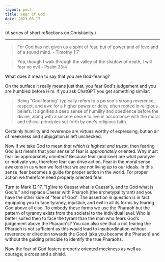 ```yaml
---
layout: post
title: Fear of God 
date: 2023-08-17
---
```


(A series of short reflections on Christianity.)

---

> For God has not given us a spirit of fear, but of power and of love and of a sound mind. - Timothy 1:7

> Yea, though I walk through the valley of the shadow of death, I will fear no evil - Psalm 23:4


What does it mean to say that you are God-fearing?


On the surface it really means just that, you fear God's judgement and you are humbled before Him.
If you ask ChatGPT you get something similar:

> Being "God-fearing" typically refers to a person's strong reverence, respect, and awe for a higher power or deity, often rooted in religious beliefs. It signifies a deep sense of humility and obedience before the divine, along with a sincere desire to live in accordance with the moral and ethical principles set forth by one's religious faith.

Certainly humility and reverence are virtues worthy of expressing, but an air of meekness and subjugation is left unchecked.

Now if we take God to mean _that which is highest and truest_, then fearing God just means that your sense of fear is _appropriately_ oriented.
Why must fear be appropriately oriented?
Because fear (and love) are what paralyze or motivate you, therefore fear can drive action.
Fear in the moral sense awakens in us when we feel that we are not living up to our ideals. 
In this sense, fear becomes a guide for proper action in the world.
For proper action we therefore need properly oriented fear.

Turn to Mark 12:17, "[g]ive to Caesar what is Caesar's, and to God what is God's." and replace Caesar with Pharaoh (the archetypal tyrant) and you have the other side of "fear of God".
The assertion in question is in fact equipping you to face tyranny, injustice, and evil in all its forms by fearing God above all else.
To embody these forms we use the Pharaoh but the pattern of tyranny exists from the societal to the individual level.
Who is better suited then to face the tyrant than the man who fears God's judgement above the Pharaoh's?
You can also see that a not fearing the Pharaoh is not sufficient as this would lead to insubordination without reverence or direction towards the Good (aka you become the Pharaoh) and without the guiding principle to identify the true Pharaohs.

Now the fear of God fosters properly oriented meekness as well as courage; a cross and a shield.






